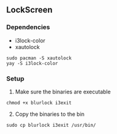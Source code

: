 ## LockScreen

### Dependencies
* i3lock-color
* xautolock

```
sudo pacman -S xautolock
yay -S i3lock-color
```

### Setup 

1. Make sure the binaries are executable

```
chmod +x blurlock i3exit
```

2. Copy the binaries to the bin

```
sudo cp blurlock i3exit /usr/bin/
```
